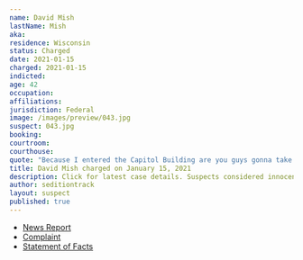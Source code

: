 ```yaml
---
name: David Mish
lastName: Mish
aka:
residence: Wisconsin
status: Charged
date: 2021-01-15
charged: 2021-01-15
indicted:
age: 42
occupation:
affiliations:
jurisdiction: Federal
image: /images/preview/043.jpg
suspect: 043.jpg
booking:
courtroom:
courthouse:
quote: "Because I entered the Capitol Building are you guys gonna take me to jail?"
title: David Mish charged on January 15, 2021
description: Click for latest case details. Suspects considered innocent until proven guilty.
author: seditiontrack
layout: suspect
published: true
---
```

- [News Report](https://www.jsonline.com/story/news/local/2021/01/15/david-charles-mish-west-allis-wisconsin-charged-capitol-riot/4186655001/gs)
- [Complaint](https://www.justice.gov/opa/page/file/1355491/download)
- [Statement of Facts](https://www.justice.gov/opa/page/file/1355496/download)
